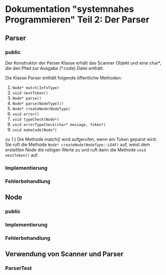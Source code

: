 Dokumentation "systemnahes Programmieren" Teil 2: Der Parser
==============================================================
Parser
------

### public
Der Konstruktor der Parser Klasse erhält das Scanner Objekt und eine char\*, die den Pfad zur Ausgabe (\*.code) Datei enthält.

Die Klasse Parser enthält folgende öffentliche Methoden:

1.  `Node* match(InfoType)`
2.  `void nextToken()`
3.  `Node* parse()`
4.  `Node* parse[NodeType]()`
5.  `Node* createNode(NodeType)`
6.  `void error()`
7.  `void typeCheck(Node*)`
8.  `void errorTypeCheck(char* message, Token*)`
9.  `void makeCode(Node*)`

zu 1.) Die Methode match() wird aufgerufen, wenn ein Token geparst wird. Sie ruft die Methode `Node* createNode(NodeType::LEAF)` auf, weist dem erstellten Node die nötigen Werte zu und ruft dann die Methode `void nextToken()` auf.

### Implementierung

### Fehlerbehandlung

Node
------

### public

### Implementierung

### Fehlerbehandlung

Verwendung von Scanner und Parser
------

### ParserTest
